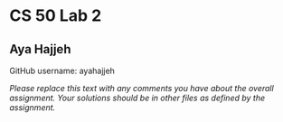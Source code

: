 # CS 50 Lab 2
## Aya Hajjeh

GitHub username: ayahajjeh


*Please replace this text with any comments you have about the overall assignment.  Your solutions should be in other files as defined by the assignment.*
